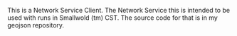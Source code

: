 This is a Network Service Client.  The Network Service this is
intended to be used with runs in Smallwold (tm) CST.  The source code
for that is in my geojson repository.
